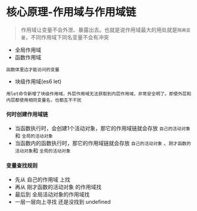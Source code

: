 # 核心原理-作用域与作用域链

> 作用域让变量不会外泄、暴露出去。也就是说作用域最大的用处就是`隔离变量`，不同作用域下同名变量不会有冲突

+ 全局作用域
+ 函数作用域
```
函数体里边才能访问的变量
```
+ 块级作用域(es6 let)
```
用let命令新增了块级作用域，外层作用域无法获取到内层作用域，非常安全明了。即使外层和内层都使用相同变量名，也都互不干扰
```


#### 何时创建作用域链

+ 当函数执行时，会创建1个活动对象，那它的作用域链就会存放 `自己的活动对象` 和 `全局的活动对象`
+ 当函数内的函数执行时，那它的作用域链就会存放 `自己的活动对象` 、`刚才函数的活动对象`和 `全局的活动对象`


#### 变量查找规则

+ 先从 自己的作用域 上找
+ 再从 刚才函数的活动对象 的作用域找
+ 最后到 全局活动对象的作用域找
+ 一层一层向上寻找 还是没找到 undefined